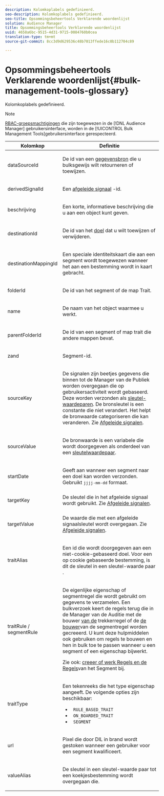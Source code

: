 ```yaml
---
description: Kolomkoplabels gedefinieerd.
seo-description: Kolomkoplabels gedefinieerd.
seo-title: Opsommingsbeheertools Verklarende woordenlijst
solution: Audience Manager
title: Opsommingsbeheertools Verklarende woordenlijst
uuid: 4658a6bc-9515-4d31-9715-0084760b0cea
translation-type: tm+mt
source-git-commit: 8cc3d9d629536c48b7013ffede16c0b112704c89

---
```



# Opsommingsbeheertools Verklarende woordenlijst{#bulk-management-tools-glossary}

Kolomkoplabels gedefinieerd.

<!-- 

<p>r_bulk_glossary.xml </p>

 -->

>[!NOTE]
>
>[RBAC-groepsmachtigingen](../../features/administration/administration-overview.md) die zijn toegewezen in de [!DNL Audience Manager] gebruikersinterface, worden in de [!UICONTROL Bulk Management Tools]gebruikersinterface gerespecteerd.

<table id="table_2C2BC2FB3EFC443C9A5AE18EFC6FABFD"> 
 <thead> 
  <tr> 
   <th colname="col1" class="entry"> Kolomkop </th> 
   <th colname="col2" class="entry"> Definitie </th> 
  </tr> 
 </thead>
 <tbody> 
  <tr> 
   <td colname="col1"> <p> <span class="term"> dataSourceId</span> </p> </td> 
   <td colname="col2"> <p>De id van een <a href="../../features/datasources-list-and-settings.md#data-sources-list-and-settings"> gegevensbron</a> die u bulksgewijs wilt retourneren of toewijzen. </p> </td> 
  </tr> 
  <tr> 
   <td colname="col1"> <p> <span class="term"> derivedSignalId</span> </p> </td> 
   <td colname="col2"> <p>Een <a href="../../features/derived-signals.md"> afgeleide signaal</a> -id. </p> </td> 
  </tr> 
  <tr> 
   <td colname="col1"> <p> <span class="term"> beschrijving</span> </p> </td> 
   <td colname="col2"> <p>Een korte, informatieve beschrijving die u aan een object kunt geven. </p> </td> 
  </tr> 
  <tr> 
   <td colname="col1"> <p> <span class="term"> destinationId</span> </p> </td> 
   <td colname="col2"> <p>De id van het <a href="../../features/destinations/destinations.md"> doel</a> dat u wilt toewijzen of verwijderen. </p> </td> 
  </tr> 
  <tr> 
   <td colname="col1"> <p> <span class="term"> destinationMappingId</span> </p> </td> 
   <td colname="col2"> <p>Een speciale identiteitskaart die aan een segment wordt toegewezen wanneer het aan een bestemming wordt in kaart gebracht. </p> </td> 
  </tr> 
  <tr> 
   <td colname="col1"> <p> <span class="term"> folderId</span> </p> </td> 
   <td colname="col2"> <p>De id van het segment of de map Trait. </p> </td> 
  </tr> 
  <tr> 
   <td colname="col1"> <p> <span class="term"> name</span> </p> </td> 
   <td colname="col2"> <p>De naam van het object waarmee u werkt. </p> </td> 
  </tr> 
  <tr> 
   <td colname="col1"> <p> <span class="term"> parentFolderId</span> </p> </td> 
   <td colname="col2"> <p>De id van een segment of map trait die andere mappen bevat. </p> </td> 
  </tr> 
  <tr> 
   <td colname="col1"> <p> <span class="term"> zand</span> </p> </td> 
   <td colname="col2"> <p>Segment-id. </p> </td> 
  </tr> 
  <tr> 
   <td colname="col1"> <p> <span class="term"> sourceKey</span> </p> </td> 
   <td colname="col2"> <p>De signalen zijn beetjes gegevens die binnen tot de Manager <span class="keyword"> van de</span> Publiek worden overgegaan die op gebruikersactiviteit wordt gebaseerd. Deze worden verzonden als <a href="../../reference/key-value-pairs-explained.md"> sleutel-waardeparen</a>. De bronsleutel is een constante die niet verandert. Het helpt de bronwaarde categoriseren die kan veranderen. Zie <a href="../../features/derived-signals.md"> Afgeleide signalen</a>. </p> </td> 
  </tr> 
  <tr> 
   <td colname="col1"> <p> <span class="term"> sourceValue</span> </p> </td> 
   <td colname="col2"> <p>De bronwaarde is een variabele die wordt doorgegeven als onderdeel van een <a href="../../reference/key-value-pairs-explained.md"> sleutelwaardepaar</a>. </p> </td> 
  </tr> 
  <tr> 
   <td colname="col1"> <p> <span class="term"> startDate</span> </p> </td> 
   <td colname="col2"> <p>Geeft aan wanneer een segment naar een doel kan worden verzonden. Gebruikt <tt>jjjj-mm-dd</tt> formaat. </p> </td> 
  </tr> 
  <tr> 
   <td colname="col1"> <p> <span class="term"> targetKey</span> </p> </td> 
   <td colname="col2">De sleutel die in het afgeleide signaal wordt gebruikt. Zie <a href="../../features/derived-signals.md"> Afgeleide signalen</a>. </td> 
  </tr> 
  <tr> 
   <td colname="col1"> <p> <span class="term"> targetValue</span> </p> </td> 
   <td colname="col2"> <p>De waarde die met een afgeleide signaalsleutel wordt overgegaan. Zie <a href="../../features/derived-signals.md"> Afgeleide signalen</a>. </p> </td> 
  </tr> 
  <tr> 
   <td colname="col1"> <p> <span class="term"> traitAlias</span> </p> </td> 
   <td colname="col2"> <p>Een id die wordt doorgegeven aan een niet-cookie-gebaseerd doel. Voor een op cookie gebaseerde bestemming, is dit de sleutel in een sleutel-waarde paar <a href="../../reference/key-value-pairs-explained.md"></a>. </p> </td> 
  </tr> 
  <tr> 
   <td colname="col1"> <p> <span class="term"> traitRule / segmentRule</span> </p> </td> 
   <td colname="col2"> <p>De eigenlijke eigenschap of segmentregel die wordt gebruikt om gegevens te verzamelen. Een bulkverzoek keert de regels terug die in de Manager <span class="keyword"> van de</span> Auditie met de bouwer <a href="../../features/traits/about-trait-builder.md"> van de</a> trekkerregel of de <a href="../../features/segments/segment-builder.md"> de bouwer</a>van de segmentregel worden gecreeerd. U kunt deze hulpmiddelen ook gebruiken om regels te bouwen en hen in bulk toe te passen wanneer u een segment of een eigenschap bijwerkt. </p> <p>Zie ook: <a href="../../reference/bulk-management-tools/bulk-rules.md"> creeer of werk Regels en de Regels</a>van het Segment bij. </p> </td> 
  </tr> 
  <tr> 
   <td colname="col1"> <p> <span class="term"> traitType</span> </p> </td> 
   <td colname="col2"> <p>Een tekenreeks die het type eigenschap aangeeft. De volgende opties zijn beschikbaar: </p> 
    <ul id="ul_AB5B4F87B14241DCBBE44B0B7BD4EF72"> 
     <li id="li_21F9412CDDC64FAA888C6542E284C436"> <code> RULE_BASED_TRAIT</code> </li> 
     <li id="li_5A5EA9A1EC5C45C991875EBBE7979A5A"> <code> ON_BOARDED_TRAIT </code> </li> 
     <li id="li_F38B58ADE3324E97A71E3F94F11945BE"> <code> SEGMENT</code> </li> 
    </ul> </td> 
  </tr> 
  <tr> 
   <td colname="col1"> <p> <span class="term"> url</span> </p> </td> 
   <td colname="col2"> <p>Pixel die door DIL in brand wordt gestoken wanneer een gebruiker voor een segment kwalificeert. </p> </td> 
  </tr> 
  <tr> 
   <td colname="col1"> <p> <span class="term"> valueAlias</span> </p> </td> 
   <td colname="col2"> <p>De sleutel in een sleutel-waarde paar <a href="../../reference/key-value-pairs-explained.md"></a> tot een koekjesbestemming wordt overgegaan die. </p> </td> 
  </tr> 
 </tbody> 
</table>

